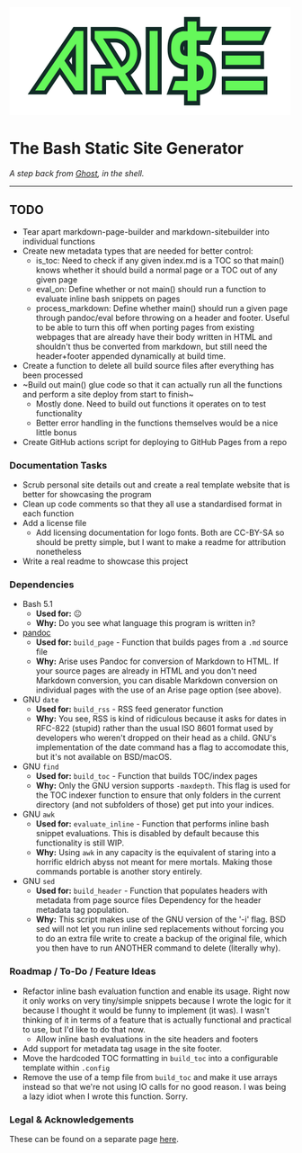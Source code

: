 ![ARISE](./logo/arise-logo-transparent.png)

# The Bash Static Site Generator
*A step back from [Ghost](https://ghost.org/), in the shell.*

---

## TODO
- Tear apart markdown-page-builder and markdown-sitebuilder into individual functions
- Create new metadata types that are needed for better control:
    - is_toc: Need to check if any given index.md is a TOC so that main() knows whether it should build a normal page or a TOC out of any given page
    - eval_on: Define whether or not main() should run a function to evaluate inline bash snippets on pages
    - process_markdown: Define whether main() should run a given page through pandoc/eval before throwing on a header and footer. Useful to be able to turn this off when porting pages from existing webpages that are already have their body written in HTML and shouldn't thus be converted from markdown, but still need the header+footer appended dynamically at build time.
- Create a function to delete all build source files after everything has been processed
- ~Build out main() glue code so that it can actually run all the functions and perform a site deploy from start to finish~
    - Mostly done. Need to build out functions it operates on to test functionality
    - Better error handling in the functions themselves would be a nice little bonus
- Create GitHub actions script for deploying to GitHub Pages from a repo

### Documentation Tasks
- Scrub personal site details out and create a real template website that is better for showcasing the program
- Clean up code comments so that they all use a standardised format in each function
- Add a license file
    - Add licensing documentation for logo fonts. Both are CC-BY-SA so should be pretty simple, but I want to make a readme for attribution nonetheless
- Write a real readme to showcase this project


### Dependencies
- Bash 5.1
    - **Used for:** 😐
    - **Why:** Do you see what language this program is written in?
- [pandoc](https://pandoc.org/)
    - **Used for:** `build_page` - Function that builds pages from a `.md` source file
    - **Why:** Arise uses Pandoc for conversion of Markdown to HTML. If your source pages are already in HTML and you don't need Markdown conversion, you can disable Markdown conversion on individual pages with the use of an Arise page option (see above).
- GNU `date`
    - **Used for:** `build_rss` - RSS feed generator function
    - **Why:** You see, RSS is kind of ridiculous because it asks for dates in RFC-822 (stupid) rather than the usual ISO 8601 format used by developers who weren't dropped on their head as a child. GNU's implementation of the date command has a flag to accomodate this, but it's not available on BSD/macOS.
- GNU `find`
    - **Used for:** `build_toc` - Function that builds TOC/index pages
    - **Why:** Only the GNU version supports `-maxdepth`. This flag is used for the TOC indexer function to ensure that only folders in the current directory (and not subfolders of those) get put into your indices.
- GNU `awk`
    - **Used for:** `evaluate_inline` - Function that performs inline bash snippet evaluations. This is disabled by default because this functionality is still WIP.
    - **Why:** Using `awk` in any capacity is the equivalent of staring into a horrific eldrich abyss not meant for mere mortals. Making those commands portable is another story entirely.
- GNU `sed`
    - **Used for:** `build_header` - Function that populates headers with metadata from page source files
    Dependency for the header metadata tag population. 
    - **Why:** This script makes use of the GNU version of the '-i' flag. BSD sed will not let you run inline sed replacements without forcing you to do an extra file write to create a backup of the original file, which you then have to run ANOTHER command to delete (literally why).

### Roadmap / To-Do / Feature Ideas
- Refactor inline bash evaluation function and enable its usage. Right now it only works on very tiny/simple snippets because I wrote the logic for it because I thought it would be funny to implement (it was). I wasn't thinking of it in terms of a feature that is actually functional and practical to use, but I'd like to do that now.
   - Allow inline bash evaluations in the site headers and footers
- Add support for metadata tag usage in the site footer.
- Move the hardcoded TOC formatting in `build_toc` into a configurable template within `.config`
- Remove the use of a temp file from `build_toc` and make it use arrays instead so that we're not using IO calls for no good reason. I was being a lazy idiot when I wrote this function. Sorry.

### Legal & Acknowledgements
These can be found on a separate page [here](legal/README.md).
